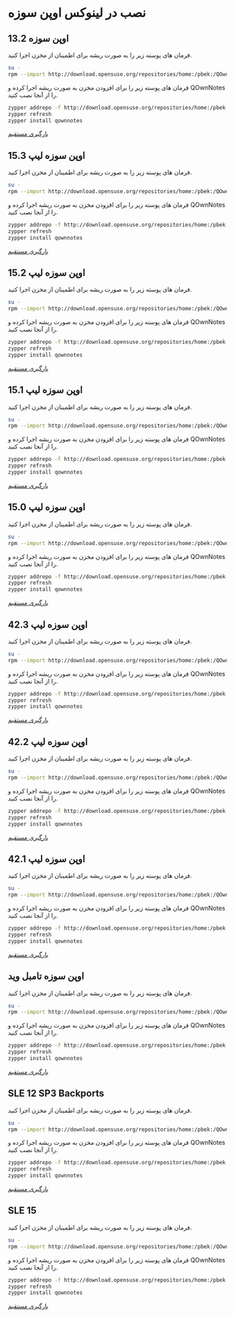 # نصب در لینوکس اوپن سوزه

<installation-opensuse/>

<!-- <Content :page-key="getPageKey($site.pages, '/installation/ubuntu.md')" /> -->

## اوپن سوزه 13.2

فرمان های پوسته زیر را به صورت ریشه برای اطمینان از مخزن اجرا کنید.

```bash
su -
rpm --import http://download.opensuse.org/repositories/home:/pbek:/QOwnNotes/openSUSE_13.2/repodata/repomd.xml.key
```

فرمان های پوسته زیر را برای افزودن مخزن به صورت ریشه اجرا کرده و QOwnNotes را از آنجا نصب کنید.

```bash
zypper addrepo -f http://download.opensuse.org/repositories/home:/pbek:/QOwnNotes/openSUSE_13.2/home:pbek:QOwnNotes.repo
zypper refresh
zypper install qownnotes
```
[بارگیری مستقیم](https://build.opensuse.org/package/binaries/home:pbek:QOwnNotes/desktop/openSUSE_13.2)

## اوپن سوزه لیپ 15.3

فرمان های پوسته زیر را به صورت ریشه برای اطمینان از مخزن اجرا کنید.

```bash
su -
rpm --import http://download.opensuse.org/repositories/home:/pbek:/QOwnNotes/openSUSE_Leap_15.3/repodata/repomd.xml.key
```

فرمان های پوسته زیر را برای افزودن مخزن به صورت ریشه اجرا کرده و QOwnNotes را از آنجا نصب کنید.

```bash
zypper addrepo -f http://download.opensuse.org/repositories/home:/pbek:/QOwnNotes/openSUSE_Leap_15.3/home:pbek:QOwnNotes.repo
zypper refresh
zypper install qownnotes
```

[بارگیری مستقیم](https://build.opensuse.org/package/binaries/home:pbek:QOwnNotes/desktop/openSUSE_Leap_15.3)

## اوپن سوزه لیپ 15.2

فرمان های پوسته زیر را به صورت ریشه برای اطمینان از مخزن اجرا کنید.

```bash
su -
rpm --import http://download.opensuse.org/repositories/home:/pbek:/QOwnNotes/openSUSE_Leap_15.2/repodata/repomd.xml.key
```

فرمان های پوسته زیر را برای افزودن مخزن به صورت ریشه اجرا کرده و QOwnNotes را از آنجا نصب کنید.

```bash
zypper addrepo -f http://download.opensuse.org/repositories/home:/pbek:/QOwnNotes/openSUSE_Leap_15.2/home:pbek:QOwnNotes.repo
zypper refresh
zypper install qownnotes
```

[بارگیری مستقیم](https://build.opensuse.org/package/binaries/home:pbek:QOwnNotes/desktop/openSUSE_Leap_15.2)

## اوپن سوزه لیپ 15.1

فرمان های پوسته زیر را به صورت ریشه برای اطمینان از مخزن اجرا کنید.

```bash
su -
rpm --import http://download.opensuse.org/repositories/home:/pbek:/QOwnNotes/openSUSE_Leap_15.1/repodata/repomd.xml.key
```

فرمان های پوسته زیر را برای افزودن مخزن به صورت ریشه اجرا کرده و QOwnNotes را از آنجا نصب کنید.

```bash
zypper addrepo -f http://download.opensuse.org/repositories/home:/pbek:/QOwnNotes/openSUSE_Leap_15.1/home:pbek:QOwnNotes.repo
zypper refresh
zypper install qownnotes
```

[بارگیری مستقیم](https://build.opensuse.org/package/binaries/home:pbek:QOwnNotes/desktop/openSUSE_Leap_15.1)

## اوپن سوزه لیپ 15.0

فرمان های پوسته زیر را به صورت ریشه برای اطمینان از مخزن اجرا کنید.

```bash
su -
rpm --import http://download.opensuse.org/repositories/home:/pbek:/QOwnNotes/openSUSE_Leap_15.0/repodata/repomd.xml.key
```

فرمان های پوسته زیر را برای افزودن مخزن به صورت ریشه اجرا کرده و QOwnNotes را از آنجا نصب کنید.

```bash
zypper addrepo -f http://download.opensuse.org/repositories/home:/pbek:/QOwnNotes/openSUSE_Leap_15.0/home:pbek:QOwnNotes.repo
zypper refresh
zypper install qownnotes
```
[بارگیری مستقیم](https://build.opensuse.org/package/binaries/home:pbek:QOwnNotes/desktop/openSUSE_Leap_15.0)

## اوپن سوزه لیپ 42.3

فرمان های پوسته زیر را به صورت ریشه برای اطمینان از مخزن اجرا کنید.

```bash
su -
rpm --import http://download.opensuse.org/repositories/home:/pbek:/QOwnNotes/openSUSE_Leap_42.3/repodata/repomd.xml.key
```

فرمان های پوسته زیر را برای افزودن مخزن به صورت ریشه اجرا کرده و QOwnNotes را از آنجا نصب کنید.

```bash
zypper addrepo -f http://download.opensuse.org/repositories/home:/pbek:/QOwnNotes/openSUSE_Leap_42.3/home:pbek:QOwnNotes.repo
zypper refresh
zypper install qownnotes
```

[بارگیری مستقیم](https://build.opensuse.org/package/binaries/home:pbek:QOwnNotes/desktop/openSUSE_Leap_42.3)

## اوپن سوزه لیپ 42.2

فرمان های پوسته زیر را به صورت ریشه برای اطمینان از مخزن اجرا کنید.

```bash
su -
rpm --import http://download.opensuse.org/repositories/home:/pbek:/QOwnNotes/openSUSE_Leap_42.2/repodata/repomd.xml.key
```

فرمان های پوسته زیر را برای افزودن مخزن به صورت ریشه اجرا کرده و QOwnNotes را از آنجا نصب کنید.

```bash
zypper addrepo -f http://download.opensuse.org/repositories/home:/pbek:/QOwnNotes/openSUSE_Leap_42.2/home:pbek:QOwnNotes.repo
zypper refresh
zypper install qownnotes
```

[بارگیری مستقیم](https://build.opensuse.org/package/binaries/home:pbek:QOwnNotes/desktop/openSUSE_Leap_42.2)

## اوپن سوزه لیپ 42.1

فرمان های پوسته زیر را به صورت ریشه برای اطمینان از مخزن اجرا کنید.

```bash
su -
rpm --import http://download.opensuse.org/repositories/home:/pbek:/QOwnNotes/openSUSE_Leap_42.1/repodata/repomd.xml.key
```

فرمان های پوسته زیر را برای افزودن مخزن به صورت ریشه اجرا کرده و QOwnNotes را از آنجا نصب کنید.

```bash
zypper addrepo -f http://download.opensuse.org/repositories/home:/pbek:/QOwnNotes/openSUSE_Leap_42.1/home:pbek:QOwnNotes.repo
zypper refresh
zypper install qownnotes
```

[بارگیری مستقیم](https://build.opensuse.org/package/binaries/home:pbek:QOwnNotes/desktop/openSUSE_Leap_42.1)

## اوپن سوزه تامبل وید

فرمان های پوسته زیر را به صورت ریشه برای اطمینان از مخزن اجرا کنید.

```bash
su -
rpm --import http://download.opensuse.org/repositories/home:/pbek:/QOwnNotes/openSUSE_Tumbleweed/repodata/repomd.xml.key
```

فرمان های پوسته زیر را برای افزودن مخزن به صورت ریشه اجرا کرده و QOwnNotes را از آنجا نصب کنید.

```bash
zypper addrepo -f http://download.opensuse.org/repositories/home:/pbek:/QOwnNotes/openSUSE_Tumbleweed/home:pbek:QOwnNotes.repo
zypper refresh
zypper install qownnotes
```

[بارگیری مستقیم](https://build.opensuse.org/package/binaries/home:pbek:QOwnNotes/desktop/openSUSE_Tumbleweed)


## SLE 12 SP3 Backports

فرمان های پوسته زیر را به صورت ریشه برای اطمینان از مخزن اجرا کنید.

```bash
su -
rpm --import http://download.opensuse.org/repositories/home:/pbek:/QOwnNotes/SLE_12_SP3_Backports/repodata/repomd.xml.key
```

فرمان های پوسته زیر را برای افزودن مخزن به صورت ریشه اجرا کرده و QOwnNotes را از آنجا نصب کنید.

```bash
zypper addrepo -f http://download.opensuse.org/repositories/home:/pbek:/QOwnNotes/SLE_12_SP3_Backports/home:pbek:QOwnNotes.repo
zypper refresh
zypper install qownnotes
```

[بارگیری مستقیم](https://build.opensuse.org/package/binaries/home:pbek:QOwnNotes/desktop/SLE_12_SP3_Backports)

## SLE 15

فرمان های پوسته زیر را به صورت ریشه برای اطمینان از مخزن اجرا کنید.

```bash
su -
rpm --import http://download.opensuse.org/repositories/home:/pbek:/QOwnNotes/SLE_15/repodata/repomd.xml.key
```

فرمان های پوسته زیر را برای افزودن مخزن به صورت ریشه اجرا کرده و QOwnNotes را از آنجا نصب کنید.

```bash
zypper addrepo -f http://download.opensuse.org/repositories/home:/pbek:/QOwnNotes/SLE_15/home:pbek:QOwnNotes.repo
zypper refresh
zypper install qownnotes
```

[بارگیری مستقیم](https://build.opensuse.org/package/binaries/home:pbek:QOwnNotes/desktop/SLE_15)
